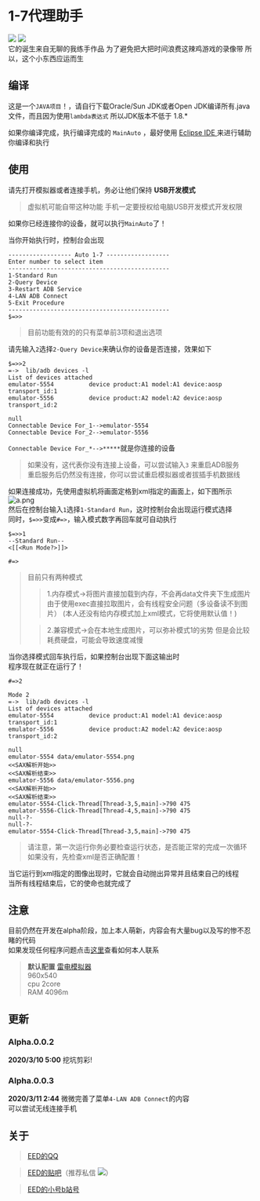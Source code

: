 # 1-7代理助手
![](https://img.shields.io/badge/language-Java-orange.svg)
![](https://img.shields.io/badge/version-v0.0.3--Alpha-green.svg)  
它的诞生来自无聊的我练手作品
为了避免把大把时间浪费这辣鸡游戏的录像带
所以，这个小东西应运而生


## 编译
这是一个`JAVA项目`！，请自行下载Oracle/Sun JDK或者Open JDK编译所有.java文件，而且因为使用`lambda表达式` 所以JDK版本不低于 1.8.*   

如果你编译完成，执行编译完成的 `MainAuto` ，最好使用 [ Eclipse IDE ](https://www.eclipse.org/ide/)来进行辅助你编译和执行  

## 使用
请先打开模拟器或者连接手机，务必让他们保持 **USB开发模式**  
>虚拟机可能自带这种功能
>手机一定要授权给电脑USB开发模式开发权限

如果你已经连接你的设备，就可以执行`MainAuto`了！  

当你开始执行时，控制台会出现  
```
------------------ Auto 1-7 ------------------
Enter number to select item
----------------------------------------------
1-Standard Run
2-Query Device
3-Restart ADB Service
4-LAN ADB Connect
5-Exit Procedure
----------------------------------------------
$=>>
```
>目前功能有效的的只有菜单前3项和退出选项

请先输入`2`选择`2-Query Device`来确认你的设备是否连接，效果如下  
```
$=>>2
=->  lib/adb devices -l
List of devices attached
emulator-5554          device product:A1 model:A1 device:aosp transport_id:1
emulator-5556          device product:A2 model:A2 device:aosp transport_id:2

null
Connectable Device For_1-->emulator-5554          
Connectable Device For_2-->emulator-5556          
```
`Connectable Device For_*-->*****`就是你连接的设备  
>如果没有，这代表你没有连接上设备，可以尝试输入`3` 来重启ADB服务  
>重启服务后仍然没有连接，你可以尝试重启模拟器或者拔插手机数据线  

如果连接成功，先使用虚拟机将画面定格到xml指定的画面上，如下图所示  
![a.png](http://tiebapic.baidu.com/forum/w%3D580%3B/sign=a4dbbcf31bf431adbcd243317b0dadaf/3b292df5e0fe9925aa5d303123a85edf8db17179.jpg)  
然后在控制台输入`1`选择`1-Standard Run`，这时控制台会出现运行模式选择  
同时，`$=>>`变成`#=>`，输入模式数字再回车就可自动执行  
```
$=>>1
--Standard Run--
<[[<Run Mode?>]]>

#=>
```
>目前只有两种模式
>>1.内存模式->将图片直接加载到内存，不会再data文件夹下生成图片
>>由于使用exec直接拉取图片，会有线程安全问题（多设备读不到图片）
>>(本人还没有给内存模式加上xml模式，它将使用默认值！)
>
>>2.兼容模式->会在本地生成图片，可以弥补模式1的劣势
>>但是会比较耗费硬盘，可能会导致速度减慢

当你选择模式回车执行后，如果控制台出现下面这输出时  
程序现在就正在运行了！  
```
#=>2

Mode 2
=->  lib/adb devices -l
List of devices attached
emulator-5554          device product:A1 model:A1 device:aosp transport_id:1
emulator-5556          device product:A2 model:A2 device:aosp transport_id:2

null
emulator-5554 data/emulator-5554.png
<<SAX解析开始>>
<<SAX解析结束>>
emulator-5556 data/emulator-5556.png
<<SAX解析开始>>
<<SAX解析结束>>
emulator-5554-Click-Thread[Thread-3,5,main]->790 475
emulator-5556-Click-Thread[Thread-4,5,main]->790 475
null-?-
null-?-
emulator-5554-Click-Thread[Thread-3,5,main]->790 475
```
>请注意，第一次运行你务必要检查运行状态，是否能正常的完成一次循环  
>如果没有，先检查xml是否正确配置！  

当它运行到xml指定的图像出现时，它就会自动抛出异常并且结束自己的线程  
当所有线程结束后，它的使命也就完成了  
## 注意
目前仍然在开发在alpha阶段，加上本人萌新，内容会有大量bug以及写的惨不忍睹的代码    
如果发现任何程序问题点击[这里](#关于)查看如何本人联系
>**默认配置**
>[雷电模拟器](https://www.ldmnq.com/)  
>960x540   
>cpu 2core  
>RAM 4096m  
## 更新
### Alpha.0.0.2
**2020/3/10 5:00**
挖坑剪彩!  

### Alpha.0.0.3
**2020/3/11 2:44**
微微完善了菜单`4-LAN ADB Connect`的内容  
可以尝试无线连接手机
## 关于
>[EED的QQ](https://qm.qq.com/cgi-bin/qm/qr?k=j7M2JipoAMLmWtawY5waUeMeYgu9o1Gn)  

>[EED的贴吧](http://tieba.baidu.com/home/main?un=eefdgsfd)（推荐私信 ![](https://gsp0.baidu.com/5aAHeD3nKhI2p27j8IqW0jdnxx1xbK/tb/editor/images/client/image_emoticon25.png)）

>[EED的小号b站号](https://space.bilibili.com/427751567)
